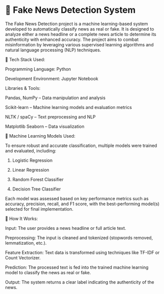 # 📰 Fake News Detection System

The Fake News Detection project is a machine learning-based system developed to automatically classify news as real or fake. It is designed to analyze either a news headline or a complete news article to determine its authenticity with enhanced accuracy. The project aims to combat misinformation by leveraging various supervised learning algorithms and natural language processing (NLP) techniques.

🔧 Tech Stack Used:

Programming Language: Python

Development Environment: Jupyter Notebook

Libraries & Tools:

Pandas, NumPy – Data manipulation and analysis

Scikit-learn – Machine learning models and evaluation metrics

NLTK / spaCy – Text preprocessing and NLP 

Matplotlib Seaborn – Data visualization

🤖 Machine Learning Models Used:

To ensure robust and accurate classification, multiple models were trained and evaluated, including:

1. Logistic Regression

2. Linear Regression

3. Random Forest Classifier

4. Decision Tree Classifier

Each model was assessed based on key performance metrics such as accuracy, precision, recall, and F1 score, with the best-performing model(s) selected for final implementation.

🧠 How It Works:

Input: The user provides a news headline or full article text.

Preprocessing: The input is cleaned and tokenized (stopwords removed, lemmatization, etc.).

Feature Extraction: Text data is transformed using techniques like TF-IDF or Count Vectorizer.

Prediction: The processed text is fed into the trained machine learning model to classify the news as real or fake.

Output: The system returns a clear label indicating the authenticity of the news.
